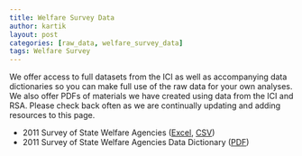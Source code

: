 ```yaml
---
title: Welfare Survey Data
author: kartik
layout: post
categories: [raw_data, welfare_survey_data]
tags: Welfare Survey
---
```

<p>We offer access to full datasets from the ICI as well as accompanying data dictionaries so you can make full use of the raw data for your own analyses. We also offer PDFs of materials we have created using data from the ICI and RSA. Please check back often as we are continually updating and adding resources to this page.</p>
<ul>
	<li>2011 Survey of State Welfare Agencies (<a href="/files/Welfare_Survey_ExploreVR.xlsx">Excel</a>, <a href="/files/Welfare_Survey_ExploreVR.csv">CSV</a>)</li>
	<li>2011 Survey of State Welfare Agencies Data Dictionary (<a href="/files/Welfare_datadictionary_5.0.pdf">PDF</a>)</li>
</ul>